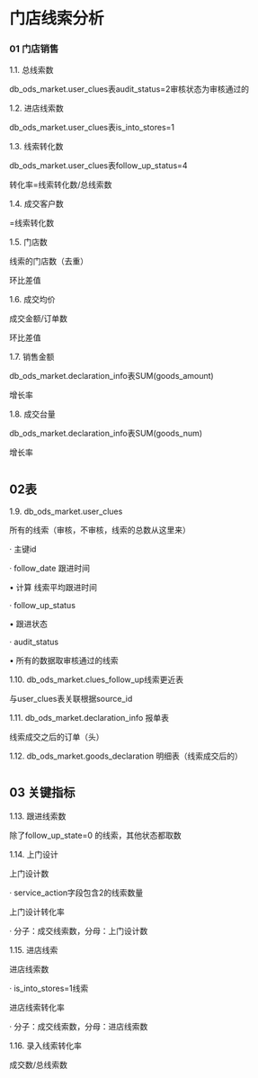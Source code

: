 # 门店线索分析

### 01 门店销售

1.1.    总线索数

db_ods_market.user_clues表audit_status=2审核状态为审核通过的

1.2.    进店线索数

db_ods_market.user_clues表is_into_stores=1

1.3.    线索转化数

db_ods_market.user_clues表follow_up_status=4

转化率=线索转化数/总线索数

1.4.    成交客户数

=线索转化数

1.5.    门店数

线索的门店数（去重）

环比差值

1.6.    成交均价

成交金额/订单数

环比差值

1.7.    销售金额

db_ods_market.declaration_info表SUM(goods_amount)

增长率

1.8.    成交台量

db_ods_market.declaration_info表SUM(goods_num)

增长率

#      

## 02表

1.9.    db_ods_market.user_clues

所有的线索（审核，不审核，线索的总数从这里来）

·    主键id

·    follow_date 跟进时间

•   计算 线索平均跟进时间

·    follow_up_status

•   跟进状态

·    audit_status

•   所有的数据取审核通过的线索

1.10.  db_ods_market.clues_follow_up线索更近表  

与user_clues表关联根据source_id

1.11.  db_ods_market.declaration_info 报单表   

线索成交之后的订单（头）

1.12.  db_ods_market.goods_declaration 明细表（线索成交后的）

#      

## 03 关键指标

1.13.  跟进线索数

除了follow_up_state=0 的线索，其他状态都取数

1.14.  上门设计

上门设计数

·    service_action字段包含2的线索数量

上门设计转化率

·    分子：成交线索数，分母：上门设计数

1.15.  进店线索

进店线索数

·    is_into_stores=1线索

进店线索转化率

·    分子：成交线索数，分母：进店线索数

1.16.  录入线索转化率

成交数/总线索数
